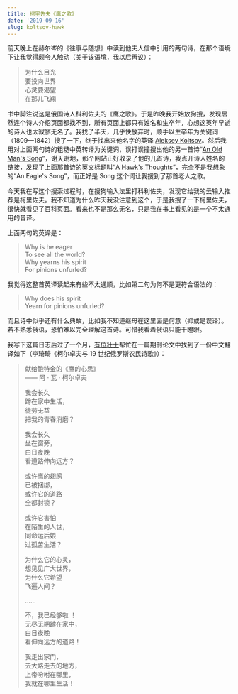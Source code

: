 ```yaml
---
title: 柯里佐夫《鹰之歌》
date: '2019-09-16'
slug: koltsov-hawk
---
```


前天晚上在赫尔岑的《往事与随想》中读到他夫人信中引用的两句诗，在那个语境下让我觉得颇令人触动（关于该语境，我以后再议）：

> 为什么目光  
要投向世界  
心灵要渴望  
在那儿飞翔

书中脚注说这是俄国诗人科利佐夫的《鹰之歌》。于是昨晚我开始放狗搜，发现居然连个诗人介绍页面都找不到，所有页面上都只有姓名和生卒年，心想这英年早逝的诗人也太寂寥无名了。我找了半天，几乎快放弃时，顺手以生卒年为关键词（1809—1842）搜了一下，终于找出来他名字的英译 [Aleksey Koltsov](https://en.wikipedia.org/wiki/Aleksey_Koltsov)。然后我用对上面两句诗的粗糙中英转译为关键词，误打误撞搜出他的另一首诗“[An Old Man's Song](https://ruverses.com/aleksey-koltsov/an-old-man-s-song/)”，谢天谢地，那个网站正好收录了他的几首诗，我点开诗人姓名的链接，发现了上面那首诗的英文标题叫“[A Hawk's Thoughts](https://ruverses.com/aleksey-koltsov/a-hawk-s-thoughts/)”，完全不是我想象的“An Eagle's Song”，而正好是 Song 这个词让我搜到了那首老人之歌。

今天我在写这个搜索过程时，在搜狗输入法里打科利佐夫，发现它给我的云输入推荐是柯里佐夫。我不知道为什么昨天我没注意到这个，于是我搜了一下柯里佐夫，很快就看见了百科页面。看来也不是那么无名，只是我在书上看见的是一个不太通用的音译。

上面两句的英译是：

> Why is he eager  
To see all the world?  
Why yearns his spirit  
For pinions unfurled?

我觉得这整首英译读起来有些不太通顺，比如第二句为何不是更符合语法的：

> Why does his spirit  
Yearn for pinions unfurled?

而且诗中似乎还有什么典故，比如我不知道继母在这里面是何意（抑或是误译）。若不熟悉俄语，恐怕难以完全理解这首诗。可惜我看着俄语只能干瞪眼。

我写下这篇日志后过了一个月，[有位壮士](https://d.cosx.org/d/420923)帮忙在一篇期刊论文中找到了一份中文翻译如下（李琦琦《柯尔卓夫与 19 世纪俄罗斯农民诗歌》）：

> 献给鲍特金的《鹰的心思》  
> —— 阿 · 瓦 · 柯尔卓夫
> 
> 我会长久  
> 蹲在家中生活，  
> 徒劳无益  
> 把我的青春消磨？
> 
> 我会长久  
> 坐在窗旁，  
> 白日夜晚  
> 看道路伸向远方？
> 
> 或许鹰的翅膀  
> 已被捆绑，  
> 或许它的道路  
> 全都封锁？
> 
> 或许它害怕  
> 在陌生的人世，  
> 同命运后娘  
> 过孤苦生活？
> 
> 为什么它的心灵，  
> 想见见广大世界，  
> 为什么它希望  
> 飞遍人间？
> 
> ……
> 
> 不，我已经够啦 ！  
> 无尽无期蹲在家中，  
> 白日夜晚  
> 看伸向远方的道路！
> 
> 我走出家门，  
去大路走去的地方，  
上帝吩咐在哪里，  
我就在哪里生活！
